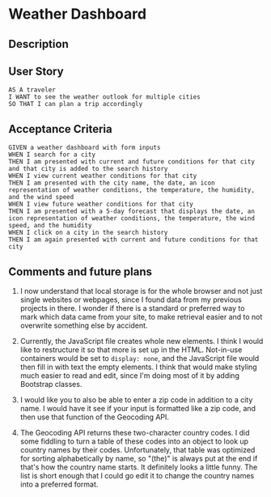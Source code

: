 # Weather Dashboard

## Description

## User Story

```
AS A traveler
I WANT to see the weather outlook for multiple cities
SO THAT I can plan a trip accordingly
```

## Acceptance Criteria

```
GIVEN a weather dashboard with form inputs
WHEN I search for a city
THEN I am presented with current and future conditions for that city and that city is added to the search history
WHEN I view current weather conditions for that city
THEN I am presented with the city name, the date, an icon representation of weather conditions, the temperature, the humidity, and the wind speed
WHEN I view future weather conditions for that city
THEN I am presented with a 5-day forecast that displays the date, an icon representation of weather conditions, the temperature, the wind speed, and the humidity
WHEN I click on a city in the search history
THEN I am again presented with current and future conditions for that city
```

## Comments and future plans

1. I now understand that local storage is for the whole browser and not just single websites or webpages, since I found data from my previous projects in there.  I wonder if there is a standard or preferred way to mark which data came from your site, to make retrieval easier and to not overwrite something else by accident.

1. Currently, the JavaScript file creates whole new elements.  I think I would like to restructure it so that more is set up in the HTML.  Not-in-use containers would be set to `display: none`, and the JavaScript file would then fill in with text the empty elements.  I think that would make styling much easier to read and edit, since I'm doing most of it by adding Bootstrap classes.

2. I would like you to also be able to enter a zip code in addition to a city name.  I would have it see if your input is formatted like a zip code, and then use that function of the Geocoding API.

3. The Geocoding API returns these two-character country codes.  I did some fiddling to turn a table of these codes into an object to look up country names by their codes.  Unfortunately, that table was optimized for sorting alphabetically by name, so "(the)" is always put at the end if that's how the country name starts.  It definitely looks a little funny.  The list is short enough that I could go edit it to change the country names into a preferred format.